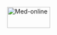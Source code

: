 <!DOCTYPE html>
<html>
<body>

<img src="pic_CamScanner 04-15-2020 19.01.25.jpg" alt="Med-online" width="100" height="50">

</body>
</html>
